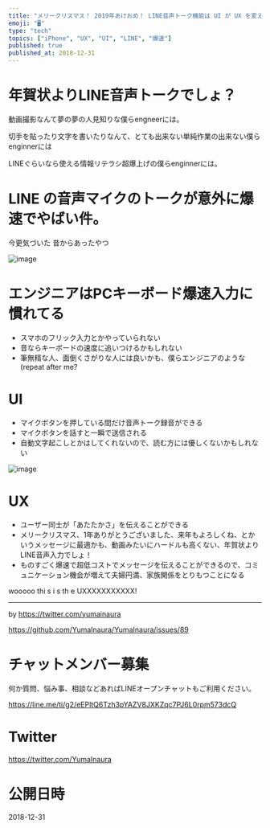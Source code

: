 ```yaml
---
title: "メリークリスマス！ 2019年あけおめ！ LINE音声トーク機能は UI が UX を変える教科書。"
emoji: "🖥"
type: "tech"
topics: ["iPhone", "UX", "UI", "LINE", "爆速"]
published: true
published_at: 2018-12-31
---
```


# 年賀状よりLINE音声トークでしょ？

動画撮影なんて夢の夢の人見知りな僕らengneerには。

切手を貼ったり文字を書いたりなんて、とても出来ない単純作業の出来ない僕らenginnerには

LINEぐらいなら使える情報リテラシ超爆上げの僕らenginnerには。

# LINE の音声マイクのトークが意外に爆速でやばい件。

今更気づいた
昔からあったやつ

![image](https://user-images.githubusercontent.com/13635059/50554529-6b6cd880-0cff-11e9-8172-6ed7f5cc51ac.png)


# エンジニアはPCキーボード爆速入力に慣れてる

- スマホのフリック入力とかやっていられない
- 音ならキーボードの速度に追いつけるかもしれない
- 筆無精な人、面倒くさがりな人には良いかも、僕らエンジニアのような(repeat after me?

# UI

- マイクボタンを押している間だけ音声トーク録音ができる
- マイクボタンを話すと一瞬で送信される
- 自動文字起こしとかはしてくれないので、読む方には優しくないかもしれない


![image](https://user-images.githubusercontent.com/13635059/50554528-5f811680-0cff-11e9-92f3-3769f25cd55c.png)

# UX

- ユーザー同士が「あたたかさ」を伝えることができる
- メリークリスマス、1年ありがとうございました、来年もよろしくね、とかいうメッセージに最適かも、動画みたいにハードルも高くない、年賀状よりLINE音声入力でしょ！
- ものすごく爆速で超低コストでメッセージを伝えることができるので、コミュニケーション機会が増えて夫婦円満、家族関係をとりもつことになる

wooooo thi s i s th e UXXXXXXXXXXX!

---

by https://twitter.com/yumainaura

https://github.com/YumaInaura/YumaInaura/issues/89








<!-- Update From Qiita API -->

# チャットメンバー募集


何か質問、悩み事、相談などあればLINEオープンチャットもご利用ください。

https://line.me/ti/g2/eEPltQ6Tzh3pYAZV8JXKZqc7PJ6L0rpm573dcQ





# Twitter


https://twitter.com/YumaInaura


<!-- Update From Qiita API -->



# 公開日時

2018-12-31
